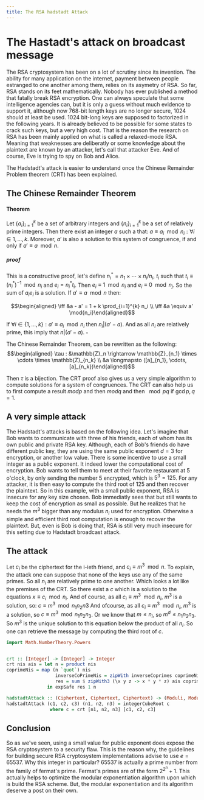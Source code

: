 ```yaml
---
title: The RSA hadstadt Attack
---
```


The Hastadt's attack on broadcast message
=========================================

The RSA cryptosystem has been on a lot of scrutiny since its invention.
The ability for many application on the internet, payment between people
estranged to one another among them, relies on its asymetry of RSA. So
far, RSA stands on its feet mathematically. Nobody has ever published a
method that fatally break RSA encryption. One can always speculate that
some intelligence agencies can, but it is only a guess without much
evidence to support it, although now 768-bit length keys are no longer
secure, 1024 should at least be used. 1024 bit-long keys are supposed
to factorized in the following years. It is already believed to be 
possible for some states to crack such keys, but a very high cost.
That is the reason the research on RSA has been
mainly applied on what is called a relaxed-mode RSA. Meaning that
weaknesses are deliberatly or some knowledge about the plaintext are
known by an attacker, let's call that attacker Eve. And of course, Eve
is trying to spy on Bob and Alice.

The Hadstadt's attack is easier to understand once the Chinese Remainder
Problem theorem (CRT) has been explained.

The Chinese Remainder Theorem
-----------------------------

#### Theorem

Let $\{a_i\}_{i=1}^{k}$ be a set of arbitrary integers and
$\{n_i\}_{i=1}^{k}$ be a set of relatively prime integers. Then there
exist an integer $a$ such a that:
$a \equiv a_i \mod n_i : \forall i \in {1, \ldots, k}$. Moreover, $a'$
is also a solution to this system of congruence, if and only if
$a' \equiv a \mod{n}$.

##### proof

This is a constructive proof, let's define
$n_i^{*}=n_1 \times \cdots \times n_i / n_i$, $t_i$ such that
$t_i \equiv (n_i^{*})^{-1} \mod{n_i}$ and $e_i = n_i^{*} t_i$. Then
$e_i \equiv 1 \mod n_i$ and $e_i \equiv 0 \mod n_j$. So the sum of
$a_i e_i$ is a solution. If $a' \equiv a \mod{n}$ then:

$$\begin{aligned}
\iff &a - a' = 1 + k \prod_{i=1}^{k} n_i \\
\iff &a \equiv a' \mod{n_i}\end{aligned}$$

If $\forall i \in \{1, \ldots, k\} : a' \equiv a_i \mod{n_i}$ then
$n_i | (a' - a)$. And as all $n_i$ are relatively prime, this imply that
$n | (a' - a)$. $\square$

The Chinese Remainder Theorem, can be rewritten as the following:
$$\begin{aligned}
\tau : &\mathbb{Z}_n \rightarrow \mathbb{Z}_{n_1} \times \cdots \times \mathbb{Z}_{n_k} \\
        &a \longmapsto ([a]_{n_1}, \cdots, [a]_{n_k})\end{aligned}$$

Then $\tau$ is a bijection. The CRT proof also gives us a very simple
algorithm to compute solutions for a system of congruences. The CRT can
also help us to first compute a result $mod{p}$ and then $mod{q}$ and
then $\mod{pq}$ if $\gcd{p,q} = 1$.

A very simple attack
--------------------

The Hadstadt's attacks is based on the following idea. Let's imagine
that Bob wants to communicate with three of his friends, each of whom
has its own public and private RSA key. Although, each of Bob's friends
do have different public key, they are using the same public exponent
$d = 3$ for encryption, or another low value. There is some incentive to
use a small integer as a public exponent. It indeed lower the
computational cost of encryption. Bob wants to tell them to meet at
their favorite restaurant at 5 o'clock, by only sending the number 5
encrypted, which is $5^3=125$. For any attacker, it is then easy to
compute the third root of 125 and then recover the plaintext. So in this
example, with a small public exponent, RSA is insecure for any key size
chosen. Bob immediatly sees that but still wants to keep the cost of
encryption as small as possible. But he realizes that he needs the $m^3$
bigger than any modulus $n_i$ used for encryption. Otherwise a simple
and efficient third root computation is enough to recover the plaintext.
But, even is Bob is doing that, RSA is still very much insecure for this
setting due to Hadstadt broadcast attack.

The attack
----------

Let $c_i$ be the ciphertext for the i-ieth friend, and
$c_i \equiv m^3 \mod{n}$. To explain, the attack one can suppose that
none of the keys use any of the same primes. So all $n_i$ are relatively
prime to one another. Which looks a lot like the premises of the CRT. So
there exist a $c$ which is a solution to the equations
$x \equiv c_i \mod{n_i}$. And of course, as all
$c_i \equiv m^3 \mod{n_i}$, $m^3$ is a solution, so: $c \equiv m^3 \mod{n_1 n_2 n3}$
And ofcourse, as all $c_i \equiv m^3 \mod{n_i}$, $m^3$ is a solution, so
$c \equiv m^3 \mod{n_1 n_2 n_3}$. Or we know that $m \leq n_i$,
so $m^d \leq n_1 n_2 n_3$. So $m^3$ is the unique solution to
this equation below the product of all $n_i$. So one can retrieve the
message by computing the third root of $c$.

```haskell
import Math.NumberTheory.Powers


crt :: [Integer] -> [Integer] -> Integer
crt nis ais = let n = product nis
coprimeNis = map (n `quot`) nis
                  inverseCoPrimeNis = zipWith inverseCoprimes coprimeNis nis
                  res = sum $ zipWith3 (\x y z -> x * y * z) ais coprimeNis inverseCoPrimeNis
               in expSafe res 1 n

hadstadtAttack :: (Ciphertext, Ciphertext, Ciphertext) -> (Moduli, Moduli, Moduli) -> Plaintext
hadstadtAttack (c1, c2, c3) (n1, n2, n3) = integerCubeRoot c
				where c = crt [n1, n2, n3] [c1, c2, c3]
```


Conclusion
----------

So as we've seen, using a small value for public exponent does expose
the RSA cryptosystem to a security flaw. This is the reason why, the
guidelines for building secure RSA cryptosystem implementations advise
to use $e=65537$. Why this integer in particular? 65537 is actually a
prime number from the family of fermat's prime. Fermat's primes are of
the form $2^{2^n} + 1$. This actually helps to optimize the modular
exponentiation algorithm upon which is build the RSA scheme. But, the
modular exponentiation and its algorithm deserve a post on their own.
